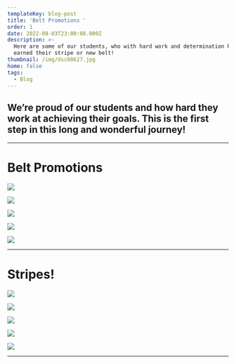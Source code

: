 ```yaml
---
templateKey: blog-post
title: 'Belt Promotions '
order: 1
date: 2022-08-03T23:00:00.000Z
description: >-
  Here are some of our students, who with hard work and determination have
  earned their stripe or new belt!
thumbnail: /img/dsc08627.jpg
home: false
tags:
  - Blog
---
```

## **We’re proud of our students and how hard they work at achieving their goals. This is the first step in this long and wonderful journey!**

- - -

# **Belt Promotions**

![](/img/dsc08502.jpg)

![](/img/dsc08512.jpg)

![](/img/dsc08590.jpg)

![](/img/dsc08496.jpg)

![](/img/dsc03456.jpg)

- - -

# Stripes!

![](/img/dsc08456.jpg)

![](/img/dsc08448.jpg)

![](/img/dsc08464.jpg)

![](/img/img_1932.jpg)

![](/img/img_1936.jpg)

- - -
